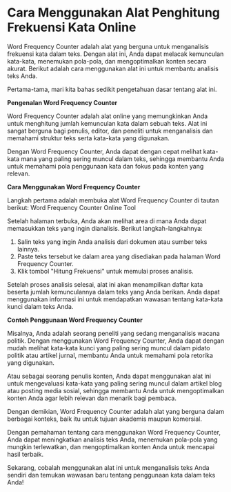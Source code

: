 Cara Menggunakan Alat Penghitung Frekuensi Kata Online
======================================================

Word Frequency Counter adalah alat yang berguna untuk menganalisis frekuensi kata dalam teks. Dengan alat ini, Anda dapat melacak kemunculan kata-kata, menemukan pola-pola, dan mengoptimalkan konten secara akurat. Berikut adalah cara menggunakan alat ini untuk membantu analisis teks Anda.

Pertama-tama, mari kita bahas sedikit pengetahuan dasar tentang alat ini.

**Pengenalan Word Frequency Counter**

Word Frequency Counter adalah alat online yang memungkinkan Anda untuk menghitung jumlah kemunculan kata dalam sebuah teks. Alat ini sangat berguna bagi penulis, editor, dan peneliti untuk menganalisis dan memahami struktur teks serta kata-kata yang digunakan.

Dengan Word Frequency Counter, Anda dapat dengan cepat melihat kata-kata mana yang paling sering muncul dalam teks, sehingga membantu Anda untuk memahami pola penggunaan kata dan fokus pada konten yang relevan.

**Cara Menggunakan Word Frequency Counter**

Langkah pertama adalah membuka alat Word Frequency Counter di tautan berikut: Word Frequency Counter Online Tool

Setelah halaman terbuka, Anda akan melihat area di mana Anda dapat memasukkan teks yang ingin dianalisis. Berikut langkah-langkahnya:

1. Salin teks yang ingin Anda analisis dari dokumen atau sumber teks lainnya.
2. Paste teks tersebut ke dalam area yang disediakan pada halaman Word Frequency Counter.
3. Klik tombol "Hitung Frekuensi" untuk memulai proses analisis.

Setelah proses analisis selesai, alat ini akan menampilkan daftar kata beserta jumlah kemunculannya dalam teks yang Anda berikan. Anda dapat menggunakan informasi ini untuk mendapatkan wawasan tentang kata-kata kunci dalam teks Anda.

**Contoh Penggunaan Word Frequency Counter**

Misalnya, Anda adalah seorang peneliti yang sedang menganalisis wacana politik. Dengan menggunakan Word Frequency Counter, Anda dapat dengan mudah melihat kata-kata kunci yang paling sering muncul dalam pidato politik atau artikel jurnal, membantu Anda untuk memahami pola retorika yang digunakan.

Atau sebagai seorang penulis konten, Anda dapat menggunakan alat ini untuk mengevaluasi kata-kata yang paling sering muncul dalam artikel blog atau posting media sosial, sehingga membantu Anda untuk mengoptimalkan konten Anda agar lebih relevan dan menarik bagi pembaca.

Dengan demikian, Word Frequency Counter adalah alat yang berguna dalam berbagai konteks, baik itu untuk tujuan akademis maupun komersial.

Dengan pemahaman tentang cara menggunakan Word Frequency Counter, Anda dapat meningkatkan analisis teks Anda, menemukan pola-pola yang mungkin terlewatkan, dan mengoptimalkan konten Anda untuk mencapai hasil terbaik.

Sekarang, cobalah menggunakan alat ini untuk menganalisis teks Anda sendiri dan temukan wawasan baru tentang penggunaan kata dalam teks Anda!